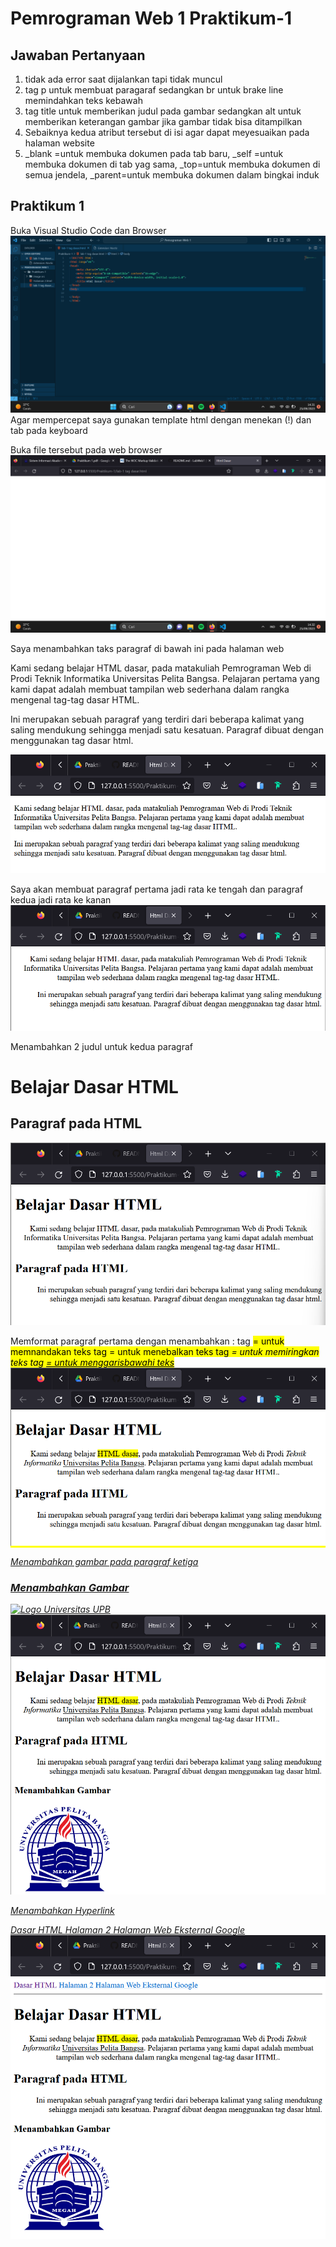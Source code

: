 # Pemrograman Web 1 Praktikum-1
## Jawaban Pertanyaan
1. tidak ada error saat dijalankan tapi tidak muncul
2. tag p untuk membuat paragaraf sedangkan br untuk brake line memindahkan teks kebawah
3. tag title untuk memberikan judul pada gambar sedangkan alt untuk memberikan keterangan gambar jika gambar tidak bisa ditampilkan
4. Sebaiknya kedua atribut tersebut di isi agar dapat meyesuaikan pada halaman website
5. _blank =untuk membuka dokumen pada tab baru, _self =untuk membuka dokumen di tab yag sama, _top=untuk membuka dokumen di semua jendela, _parent=untuk membuka dokumen dalam bingkai induk
    
## Praktikum 1
Buka Visual Studio Code dan Browser
![VS Code](/image%20src/VS%20Code.png)
Agar mempercepat saya gunakan template html dengan menekan (!) dan tab pada keyboard

Buka file tersebut pada web browser
![Browser](/image%20src/Browser.png)

Saya menambahkan taks paragraf di bawah ini pada halaman web
        <!-- Ini adalah paragraf pertama -->
        <p>Kami sedang belajar HTML dasar, pada matakuliah Pemrograman Web di Prodi
        Teknik Informatika Universitas Pelita Bangsa. Pelajaran pertama yang kami dapat
        adalah membuat tampilan web sederhana dalam rangka mengenal tag-tag dasar
        HTML.</p>
        <!-- Ini adalah paragraf kedua -->
        <p>Ini merupakan sebuah paragraf yang terdiri dari beberapa kalimat yang saling
        mendukung sehingga menjadi satu kesatuan. Paragraf dibuat dengan menggunakan tag dasar html.</p>
![Paragraf 1](/image%20src/paragraf%201.png)

Saya akan membuat paragraf pertama jadi rata ke tengah dan paragraf kedua jadi rata ke kanan
![Paragraf 2](/image%20src/paragraf%202.png)

Menambahkan 2 judul untuk kedua paragraf
        <!-- judul paragraf pertama -->
        <h1>Belajar Dasar HTML</h1>
        <!-- judul paragraf kedua -->
        <h2>Paragraf pada HTML</h2>
![Paragraf 3](/image%20src/paragraf%203.png)

Memformat paragraf pertama dengan menambahkan :
        tag <mark> = untuk memnandakan teks
        tag <bold> = untuk menebalkan teks
        tag <em> = untuk memiringkan teks
        tag <u> = untuk menggarisbawahi teks
![Paragraf 4](/image%20src/paragraf%204.png)

Menambahkan gambar pada paragraf ketiga
        <h3>Menambahkan Gambar</h3>
        <img src="https://www.pelitabangsa.ac.id/wp-content/uploads/2019/09/LOGO_UPB_NEW-1.png" width="200px" title="Logo Universitas UPB"/>
![Logo](/image%20src/nambah%20gambar.png)

Menambahkan Hyperlink
        <nav>
        <a href="lab-1 tag dasar.html">Dasar HTML</a>
        <a href="lab-1 halaman 2.html">Halaman 2</a>
        <a href="http://www.google.com">Halaman Web Eksternal Google</a>
        </nav>
![Hyperlink](/image%20src/nambah%20hyperlink.png)
        
